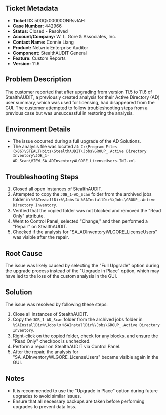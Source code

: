 ## Ticket Metadata
- **Ticket ID:** 500Qk00000ONRsvIAH
- **Case Number:** 442966
- **Status:** Closed - Resolved
- **Account/Company:** W. L. Gore & Associates, Inc.
- **Contact Name:** Connie Liang
- **Product:** Netwrix Enterprise Auditor
- **Component:** StealthAUDIT General
- **Feature:** Custom Reports
- **Version:** 11.6

## Problem Description
The customer reported that after upgrading from version 11.5 to 11.6 of StealthAUDIT, a previously created analysis for their Active Directory (AD) user summary, which was used for licensing, had disappeared from the GUI. The customer attempted to follow troubleshooting steps from a previous case but was unsuccessful in restoring the analysis.

## Environment Details
- The issue occurred during a full upgrade of the AD Solutions.
- The analysis file was located at: `C:\Program Files (x86)\STEALTHbits\StealthAUDIT\Jobs\GROUP_.Active Directory Inventory\JOB_1-AD_Scan\VIEW_SA_ADInventoryWLGORE_LicenseUsers.INI.xml`.

## Troubleshooting Steps
1. Closed all open instances of StealthAUDIT.
2. Attempted to copy the `JOB_1-AD_Scan` folder from the archived jobs folder in `%SAInstallDir%\Jobs` to `%SAInstallDir%\Jobs\GROUP_.Active Directory Inventory`.
3. Verified that the copied folder was not blocked and removed the "Read Only" attribute.
4. Went to Control Panel, selected "Change," and then performed a "Repair" on StealthAUDIT.
5. Checked if the analysis for "SA_ADInventoryWLGORE_LicenseUsers" was visible after the repair.

## Root Cause
The issue was likely caused by selecting the "Full Upgrade" option during the upgrade process instead of the "Upgrade in Place" option, which may have led to the loss of the custom analysis in the GUI.

## Solution
The issue was resolved by following these steps:
1. Close all instances of StealthAUDIT.
2. Copy the `JOB_1-AD_Scan` folder from the archived jobs folder in `%SAInstallDir%\Jobs` to `%SAInstallDir%\Jobs\GROUP_.Active Directory Inventory`.
3. Right-click on the copied folder, check for any blocks, and ensure the "Read Only" checkbox is unchecked.
4. Perform a repair on StealthAUDIT via Control Panel.
5. After the repair, the analysis for "SA_ADInventoryWLGORE_LicenseUsers" became visible again in the GUI.

## Notes
- It is recommended to use the "Upgrade in Place" option during future upgrades to avoid similar issues.
- Ensure that all necessary backups are taken before performing upgrades to prevent data loss.